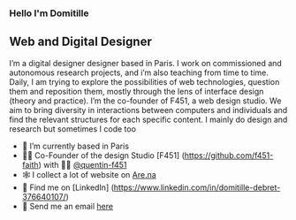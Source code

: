 ### Hello I'm Domitille

## Web and Digital Designer

I’m a digital designer designer based in Paris. I work on commissioned and autonomous research projects, and i’m also teaching from time to time. Daily, I am trying to explore the possibilities of web technologies, question them and reposition them, mostly through the lens of interface design (theory and practice). I’m the co-founder of F451, a web design studio. We aim to bring diversity in interactions between computers and individuals and find the relevant structures for each specific content. I mainly do design and research but sometimes I code too


- 🥐 I’m currently based in Paris
- 👩‍🚒 Co-Founder of the design Studio [F451] (https://github.com/f451-faith) with 🧑‍🚒 [@quentin-f451](https://github.com/quentin-f451) 
- 🕸️ I collect a lot of website on [Are.na](https://www.are.na/domitille-debret) 
- 👔 Find me on [LinkedIn] (https://www.linkedin.com/in/domitille-debret-376640107/)
- 📮 Send me an email [here](mailto:domitille@f451.faith)
